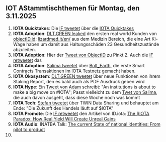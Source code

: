 ## IOT AStammtischthemen für Montag, den 3.11.2025

1. **IOTA Quicktakes**: Die [IF tweetet](https://x.com/iota/status/1982756666018861249) über die [IOTA Quicktakes](https://x.com/iota/status/1982756666018861249)
2. **IOTA Adoption**: [DLT.GREEN leaked](https://x.com/dlt_green/status/1983067835153699245) den ersten real world Kunden von [objectID.id](https://x.com/ObjectID_io): [lizardmed.it/en/](https://www.lizardmed.it/en/) aus dem Medizin Bereich, die eine Art Ki-Wage haben um damit aus Haltungsschäden 23 Gesundheitszustände abzuleiten.
3. **IOTA Adoption**: Hier der [Tweet von ObjectID](https://x.com/ObjectID_io/status/1983078374630207763) zu Pinkt 2. Auch die [IF retweetet](https://x.com/iota/status/1983086369334325450) das
4. **IOTA Adoption**: [Salima tweetet](https://x.com/Salimasbegum/status/1982876612854198467) über [Bolt_Earth](https://x.com/bolt_earth), die erste Smart Contracts Transaktionen im IOTA Testnetz gemacht haben. 
5. **IOTA Ökosystem**: [DLT.GREEN tweetet](https://x.com/dlt_green/status/1982950151955288097) über neue Funktionen von ihrem Staking Report, den es bald auch als PDF Ausdruck geben wird
6. **IOTA Hype**: Ein [Tweet von Adam](https://x.com/adam_prob/status/1982962295946011114) schreibt: "An institutions is about to make a big move on #IOTA"; Passt vielleicht zu dem [Twet von Salima](https://x.com/Salimasbegum/status/1982768649799688203), die auch davon ausgeht, dass diese Woche noch was kommt
7. **IOTA Tech**: [Stefan tweetet](https://x.com/iota_penguin/status/1982811486117417215) über TWIN Data Sharing und behauptet am Ende: "Die Zukunft des Handels läuft auf $IOTA"
8. **IOTA Promote**: Die [IF retweetet](https://x.com/iota/status/1983074992058446056) den Artikel von ID.iota: [The $IOTA Paradox: How Real Yield Will Create Unreal Gains](https://x.com/id_iota/status/1982869965037277288)
9. **IOTA Audio**: INATBA Talk: [The current State of national identities: From pilot to product](https://x.com/INATBA_org/status/1982885244853444933)
10. 
